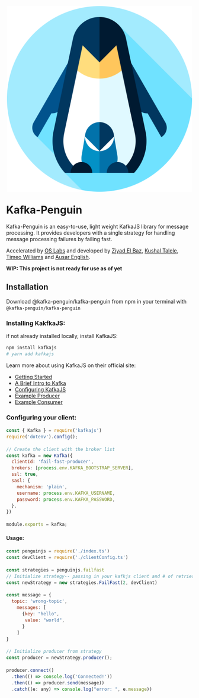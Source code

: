 <p align="center"><img src="../demo/client/assets/penguin.svg" width='500' style="margin-top: 10px; margin-bottom: -10px;"></p>

# Kafka-Penguin

Kafka-Penguin is an easy-to-use, light weight KafkaJS library for message processing. It provides developers with a single strategy for handling message processing failures by failing fast. 

Accelerated by [OS Labs](https://github.com/oslabs-beta/) and developed by [Ziyad El Baz](https://github.com/zelbaz946), [Kushal Talele](https://github.com/ktrane1), [Timeo Williams](https://github.com/timeowilliams) and [Ausar English](https://github.com/ausarenglish).

**WIP: This project is not ready for use as of yet**

## Installation

Download @kafka-penguin/kafka-penguin from npm in your terminal with `@kafka-penguin/kafka-penguin`

### Installing KakfkaJS:

if not already installed locally, install KafkaJS:

```sh
npm install kafkajs
# yarn add kafkajs
```

Learn more about using KafkaJS on their official site:
- [Getting Started](https://kafka.js.org/docs/getting-started)
- [A Brief Intro to Kafka](https://kafka.js.org/docs/introduction)
- [Configuring KafkaJS](https://kafka.js.org/docs/configuration)
- [Example Producer](https://kafka.js.org/docs/producer-example)
- [Example Consumer](https://kafka.js.org/docs/consumer-example)

### Configuring your client:

```javascript
const { Kafka } = require('kafkajs')
require('dotenv').config();

// Create the client with the broker list
const kafka = new Kafka({
  clientId: 'fail-fast-producer',
  brokers: [process.env.KAFKA_BOOTSTRAP_SERVER],
  ssl: true,
  sasl: {
    mechanism: 'plain',
    username: process.env.KAFKA_USERNAME,
    password: process.env.KAFKA_PASSWORD,
  },
})

module.exports = kafka;
```
#### Usage:

```javascript
const penguinjs = require('./index.ts')
const devClient = require('./clientConfig.ts')

const strategies = penguinjs.failfast
// Initialize strategy-- passing in your kafkjs client and # of retries
const newStrategy = new strategies.FailFast(2, devClient) 

const message = {
  topic: 'wrong-topic',
    messages: [
      {key: "hello",
       value: "world",
      }
    ]
}

// Initialize producer from strategy
const producer = newStrategy.producer();

producer.connect()
  .then(() => console.log('Connected!'))
  .then(() => producer.send(message))
  .catch((e: any) => console.log("error: ", e.message))
  
```
